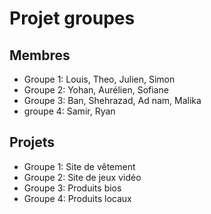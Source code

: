 # Projet groupes

## Membres

- Groupe 1: Louis, Theo, Julien, Simon
- Groupe 2: Yohan, Aurélien, Sofiane
- Groupe 3: Ban, Shehrazad, Ad nam, Malika
- groupe 4: Samir, Ryan

## Projets

- Groupe 1: Site de vêtement
- Groupe 2: Site de jeux vidéo
- Groupe 3: Produits bios
- Groupe 4: Produits locaux
